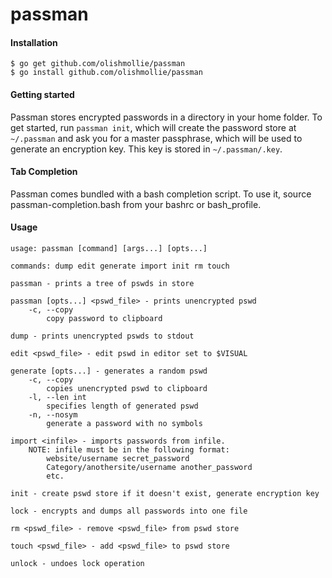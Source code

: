# passman

#### Installation
```
$ go get github.com/olishmollie/passman
$ go install github.com/olishmollie/passman
```

#### Getting started
Passman stores encrypted passwords in a directory in your home folder. To get started, run `passman init`, which will create the password store at `~/.passman` and ask you for a master passphrase, which will be used to generate an encryption key. This key is stored in `~/.passman/.key`.

#### Tab Completion
Passman comes bundled with a bash completion script. To use it, source passman-completion.bash from your bashrc or bash_profile.

#### Usage
```
usage: passman [command] [args...] [opts...]

commands: dump edit generate import init rm touch

passman - prints a tree of pswds in store

passman [opts...] <pswd_file> - prints unencrypted pswd
    -c, --copy
        copy password to clipboard

dump - prints unencrypted pswds to stdout

edit <pswd_file> - edit pswd in editor set to $VISUAL

generate [opts...] - generates a random pswd
    -c, --copy
        copies unencrypted pswd to clipboard
    -l, --len int 
        specifies length of generated pswd
    -n, --nosym 
        generate a password with no symbols

import <infile> - imports passwords from infile.
    NOTE: infile must be in the following format:
        website/username secret_password
        Category/anothersite/username another_password
        etc.

init - create pswd store if it doesn't exist, generate encryption key

lock - encrypts and dumps all passwords into one file

rm <pswd_file> - remove <pswd_file> from pswd store

touch <pswd_file> - add <pswd_file> to pswd store

unlock - undoes lock operation
```